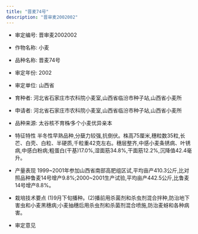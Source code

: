 ```yaml
---
title: "晋麦74号"
description: "晋审麦2002002"
---
```

* 审定编号:  晋审麦2002002

*  作物名称:  小麦

*  品种名称:  晋麦74号

*  审定年份:  2002

*  审定单位:  山西省

* 育种者:  河北省石家庄市农科院小麦室,山西省临汾市种子站,山西省小麦所

*  申请者:  河北省石家庄市农科院小麦室,山西省临汾市种子站,山西省小麦所

*  品种来源:  太谷核不育株∕多个小麦优异亲本

*  特征特性
半冬性早熟品种,分蘖力较强,抗倒伏。株高75厘米,穗粒数35粒,长芒、白壳、白粒、半硬质,千粒重42克左右。穗层整齐,中感小麦条锈病、叶锈病,中感白粉病;粗蛋白(干基)17.0%,湿面筋34.8%,干面筋12.2%,沉降值42.4毫升。

*  产量表现
1999~2001年参加山西省南部高肥组区试,平均亩产410.3公斤,比对照品种鲁麦14号增产9.8%;2000~2001生产试验,平均亩产442.5公斤,比鲁麦14号增产8.8%。

*  栽培技术要点
(1)9月下旬播种。(2)播前用杀菌剂和杀虫剂混合拌种,防治地下害虫和小麦黑穗病;小麦抽穗后用杀虫剂和杀菌剂混合喷施,防治麦蚜和各种病害。

*  审定意见

